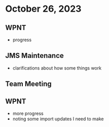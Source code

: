 # October 26, 2023

## WPNT
- progress

## JMS Maintenance
- clarifications about how some things work

## Team Meeting

## WPNT
- more progress
- noting some import updates I need to make

